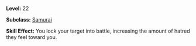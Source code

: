 <!-- TITLE: Skill: Battle Lock -->
<!-- SUBTITLE:  -->

**Level:** 22

**Subclass:** [Samurai](samurai)

**Skill Effect:** You lock your target into battle, increasing the amount of hatred they feel toward you.